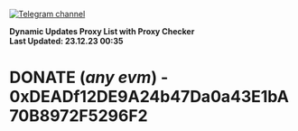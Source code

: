 [![Telegram channel](https://img.shields.io/endpoint?url=https://runkit.io/damiankrawczyk/telegram-badge/branches/master?url=https://t.me/n4z4v0d)](https://t.me/n4z4v0d) 

**Dynamic Updates Proxy List with Proxy Checker**  
**Last Updated: 23.12.23 00:35**

# DONATE (_any evm_) - 0xDEADf12DE9A24b47Da0a43E1bA70B8972F5296F2
